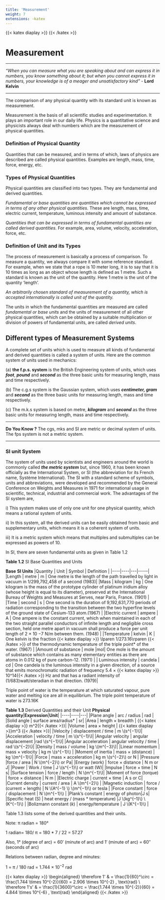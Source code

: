 ```yaml
---
title: 'Measurement'
weight: 7
extensions: -katex
---
```


{{< katex diaplay >}}  {{< /katex >}}

# Measurement

---
_“When you can measure what you are speaking about and can express it in numbers, you know something about it; but when you cannot express it in numbers, your knowledge is of a meager and unsatisfactory kind”_ \- **Lord Kelvin**  

---
The comparison of any physical quantity with its standard unit is known as measurement.

Measurement is the basis of all scientific studies and experimentation. It plays an important role in our daily life. Physics is a quantitative science and physicists always deal with numbers which are the measurement of physical quantities.

### Definition of Physical Quantity

Quantities that can be measured, and in terms of which, laws of physics are described are called physical quantities. Examples are length, mass, time, force, energy, etc.

### Types of Physical Quantities

Physical quantities are classified into two types. They are fundamental and derived quantities.

_Fundamental or base quantities are quantities which cannot be expressed in terms of any other physical quantities._ These are length, mass, time, electric current, temperature, luminous intensity and amount of substance.

_Quantities that can be expressed in terms of fundamental quantities are called derived quantities._ For example, area, volume, velocity, acceleration, force, etc.

### Definition of Unit and its Types

The process of measurement is basically a process of comparison. To measure a quantity, we always compare it with some reference standard. For example, when we state that a rope is 10 meter long, it is to say that it is 10 times as long as an object whose length is defined as 1 metre. Such a standard is known as the unit of the quantity. Here 1 metre is the unit of the quantity ‘length’.

_An arbitrarily chosen standard of measurement of a quantity, which is accepted internationally is called unit of the quantity._

The units in which the fundamental quantities are measured are called _fundamental or base units_ and the units of measurement of all other physical quantities, which can be obtained by a suitable multiplication or division of powers of fundamental units, are called _derived units_.

## Different types of Measurement Systems


A complete set of units which is used to measure all kinds of fundamental and derived quantities is called a system of units. Here are the common system of units used in mechanics:

(a) **the f.p.s. system** is the British Engineering system of units, which uses **_foot_**, **_pound_** and **_second_** as the three basic units for measuring length, mass and time respectively.

(b) The c.g.s system is the Gaussian system, which uses **_centimeter, gram_** and **_second_** as the three basic units for measuring length, mass and time respectively.

(c) The m.k.s system is based on metre, **_kilogram_** and **_second_** as the three basic units for measuring length, mass and time respectively.

---
**Do You Know ?**
The cgs, mks and SI are metric or decimal system of units. The fps system is not a metric system.

---
### SI unit System

The system of units used by scientists and engineers around the world is commonly called **_the metric system_** but, since 1960, it has been known officially as the International System, or SI (the abbreviation for its French name, Système International). The SI with a standard scheme of symbols, units and abbreviations, were developed and recommended by the General Conference on Weights and Measures in 1971 for international usage in scientific, technical, industrial and commercial work. The advantages of the SI system are,

i) This system makes use of only one unit for one physical quantity, which means a rational system of units.

ii) In this system, all the derived units can be easily obtained from basic and supplementary units, which means it is a coherent system of units.

iii) It is a metric system which means that multiples and submultiples can be expressed as powers of 10.

In SI, there are seven fundamental units as given in Table 1.2

**Table 1.2** SI Base Quantities and Units

**Base**               **SI Units**
|Quantity | Unit | Symbol | Definition |
|----|----|---|-----|
|Length | metre | m | One metre is the length of the path travelled by light in vacuum in 1/299,792,458 of a second (1983)|
|Mass | kilogram | kg | One kilogram is the mass of the prototype cylinder of platinum iridium alloy (whose height is equal to its diameter), preserved at the International Bureau of Weights and Measures at Serves, near Paris, France. (1901) |
|Time | second | s | One second is the duration of 9,192,631,770 periods of radiation corresponding to the transition between the two hyperfine levels of the ground state of Cesium-133 atom.(1967) |
|Electric current | ampere | A | One ampere is the constant current, which when maintained in each of the two straight parallel conductors of infinite length and negligible cross section, held one metre apart in vacuum shall produce a force per unit length of 2 × 10 −7 N/m between them. (1948) |
|Temperature | kelvin | K | One kelvin is the fraction {{< katex diaplay >}} \lparen 1/273.16\rparen {{< /katex >}} of the thermodynamic temperature of the triple point* of the water. (1967) |
|Amount of substance | mole |mol| One mole is the amount of substance which contains as many elementary entities as there are atoms in 0.012 kg of pure carbon-12. (1971) | 
| Luminous intensity | candela | cd | One candela is the luminous intensity in a given direction, of a source that emits monochromatic radiation of frequency 5.4 × {{< katex diaplay >}} 10^14{{< /katex >}} Hz and that has a radiant intensity of (1/683)watt/steradian in that direction. (1979)|

Triple point of water is the temperature at which saturated vapour, pure water and melting
ice are all in equilibrium. The triple point temperature of water is 273.16K

**Table 1.3** Derived Quantities and their Unit 
**Physical quantity**|**Expression**|**Unit**|
|----|----|---|
|Plane angle | arc / radius | rad |
|Solid angle | surface area/radius* | sr| 
|Area | length × breadth | {{< katex diaplay >}}  m^2{{< /katex >}}|
|Volume | area × height | {{< katex diaplay >}}m^3  {{< /katex >}}|
|Velocity | displacement / time | m \\(s^{−1}\\)|
|Acceleration | velocity / time | m \\(s^{−1}\\)|
|Angular velocity | angular displacement |rad \\(s^{−1}\\)|
|Angular acceleration | angular velocity / time | rad \\(s^{−2}\\)|
|Density | mass / volume | kg \\(m^{−3}\\)|
|Linear momentum | mass × velocity | kg m \\(s^{−1}\\) |
|Moment of inertia | mass × (distance) | kg \\(m^{−1}\\)|
|Force | mass × acceleration | kg m \\(s^{−2}\\) or N |
|Pressure |force / area | N \\(m^{−2}\\) or Pa|
|Energy (work) | force × distance | N m or J|
|Power | Work / time | J \\(s^{−1}\\) or watt (W)|
|Impulse | force × time | N s|
|Surface tension | force / length | N \\(m^{−1}\\)|
|Moment of force (torque) | force × distance | N m |
|Electric charge | current × time | A s or C|
|Current density | current / area | A \\(m^{−2}\\) |
|Magnetic induction | force / (current × length) | N \\(A^{−1} \\) \\(m^{−1}\\) or tesla |
|Force constant | force / displacement | N \\(m^{−1}\\) |
|Plank’s constant | energy of photon|J s|
|Specific heat (S) | heat energy / (mass * temperature) |J \\(kg^{–1}\\) \\(K^{−1}\\) |
|Bolizmann constant (_k_) | energy/temperature | J \\(K^{−1}\\) |

Table 1.3 lists some of the derived quantities and their units.

Note: π radian = 180°

1 radian= 180/ π = 180 * 7 / 22 = 57.27 

Also, 1° (degree of arc) = 60′ (minute of arc) and 1′ (minute of arc) = 60″ (seconds of arc)



Relations between radian, degree and 
minutes:

1 = π / 180 rad =  1.744 × $10^{-2}$ rad 

{{< katex diaplay >}}
\begin{aligned}
\therefore 1' & = \frac{1}{60}^\circ = \frac{1.744 \times 10^{-2}}{60} = 2.906 \times 10^{-2} \, \text{rad} \\
\therefore 1's' & = \frac{1}{3600}^\circ = \frac{1.744 \times 10^{-2}}{60} = 4.844 \times 10^{-6} \, \text{rad}
\end{aligned}
{{< /katex >}}




